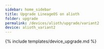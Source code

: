 ```yaml
---
sidebar: home_sidebar
title: Upgrade LineageOS on alioth
folder: upgrade
permalink: /devices/alioth/upgrade/variant2
device: alioth_variant2
---
```

{% include templates/device_upgrade.md %}
